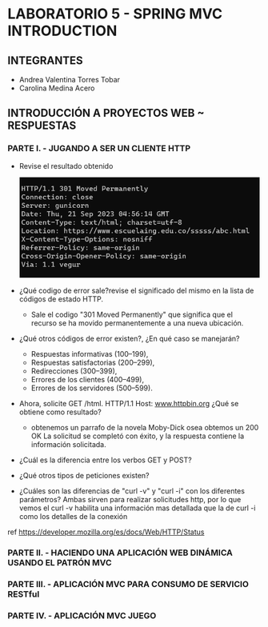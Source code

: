 # LABORATORIO 5 - SPRING MVC INTRODUCTION

## INTEGRANTES
- Andrea Valentina Torres Tobar
- Carolina Medina Acero 



## INTRODUCCIÓN A PROYECTOS WEB ~ RESPUESTAS

### PARTE I. - JUGANDO A SER UN CLIENTE HTTP
- Revise el resultado obtenido

     ![image](Recursos/301.png)


- ¿Qué codigo de error sale?revise el significado del mismo en la lista de códigos de estado HTTP.
    - Sale el codigo "301 Moved Permanently" que significa  que el recurso se ha movido permanentemente  a una nueva ubicación.

- ¿Qué otros códigos de error existen?, ¿En qué caso se manejarán?
    - Respuestas informativas (100–199),
    - Respuestas satisfactorias (200–299),
    - Redirecciones (300–399),
    - Errores de los clientes (400–499),
    - Errores de los servidores (500–599).

- Ahora, solicite GET /html. HTTP/1.1 Host: www.httpbin.org ¿Qué se obtiene como resultado?
    - obtenemos un parrafo  de la novela Moby-Dick osea obtemos  un 200 OK  La solicitud se completó con éxito, y la respuesta contiene la información solicitada.

-  ¿Cuál es la diferencia entre los verbos GET y POST?

-  ¿Qué otros tipos de peticiones existen?

- ¿Cuáles son las diferencias de "curl -v" y "curl -i" con los diferentes parámetros?
Ambas sirven para realizar solicitudes http, por lo que vemos el curl -v habilita una información mas detallada  que la de curl -i  como los detalles de la conexión 









    
ref https://developer.mozilla.org/es/docs/Web/HTTP/Status 



### PARTE II. - HACIENDO UNA APLICACIÓN WEB DINÁMICA USANDO EL PATRÓN MVC




### PARTE III. - APLICACIÓN MVC PARA CONSUMO DE SERVICIO RESTful





### PARTE IV. - APLICACIÓN MVC JUEGO